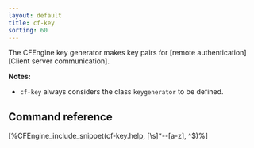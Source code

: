 ```yaml
---
layout: default
title: cf-key
sorting: 60
---
```


The CFEngine key generator makes key pairs for [remote authentication][Client server communication].

**Notes:**

* `cf-key` always considers the class ```keygenerator``` to be defined.

## Command reference

[%CFEngine_include_snippet(cf-key.help, [\s]*--[a-z], ^$)%]
